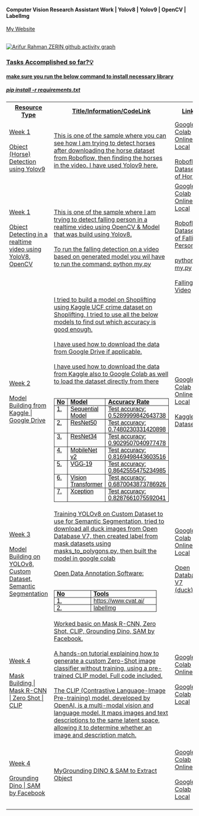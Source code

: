 #### Computer Vision Research Assistant Work | Yolov8 | Yolov9 | OpenCV | LabelImg 

<a href = "https://www.arzerin.com/">My Website<br><br>


![Arifur Rahman ZERIN github activity graph](https://github-readme-activity-graph.vercel.app/graph?username=arzerin&bg_color=FFFFFF&color=111F68&line=111F68)

<h3>Tasks Accomplished so far?💡</h3>

<h4>make sure you run the below command to install necessary library</h4>
<h5>pip install -r requirements.txt</h5>
<table width="100%">
    <tr>
        <th>Resource Type</th>
        <th width="60%">Title/Information/CodeLink</th>
        <th>Link</th>
    </tr>
    <tr>
        <td>Week 1 <br/><br/> Object (Horse) Detection using Yolov9</td>
        <td  width="60%">This is one of the sample where you can see how I am trying to detect horses after downloading the horse dataset from Roboflow, then finding the horses in the video. I have used Yolov9 here.</td>
        <td>
            Google Colab <a href="https://colab.research.google.com/drive/1OvNOCwxixmEqlUH4Q4O2Q04q6nQtt4Qp?usp=sharing">Online</a> | <a href="week1/yolov9_object(horse)_detection.ipynb">Local</a> <br/><br/>
            <a href="https://universe.roboflow.com/saban-ne0tf/horse-jehyp">Roboflow Dataset of Horse</a>    
        </td>
    </tr>

   <tr>
        <td>Week 1 <br/><br/> Object Detecting in a realtime video using YoloV8, OpenCV</td>
        <td  width="60%">
                This is one of the sample where I am trying to detect falling person in a realtime video using OpenCV & Model that was build using Yolov8. <br/><br/>
                To run the falling detection on a video based on generated model you wil have to run the command: python my.py
        </td>
        <td>
            Google Colab <a href="https://colab.research.google.com/drive/1T0iTyWsMz6o_43sQhm3EvqVykpELRUDJ?usp=sharing"> Online </a> | <a href="week1/yolov8_person_fall_detection.ipynb"> Local </a> <br/><br/>
            <a href="https://universe.roboflow.com/roboflow-universe-projects/fall-detection-ca3o8">Roboflow Dataset of Falling Person </a>    <br/><br/>
            <a href="week1/my.py">python my.py</a><br/><br/>
            <a href="week1/fall.mp4">Falling Video</a>
        </td>
    </tr>
    <tr>
        <td>Week 2 <br/><br/> Model Building from Kaggle | Google Drive</td>
        <td  width="60%">
            I tried to build a model on Shoplifting using Kaggle UCF crime dataset on Shoplifting, I tried to use all the below models to find out which accuracy is good enough. <br/> <br/>
            I have used how to download the data from Google Drive if applicable. <br/> <br/>
            I have used how to download the data from Kaggle also to Google Colab as well to load the dataset directly from there <br/> <br/>
            <table style="border-collapse:collapse; border-spacing:0px; box-sizing:border-box"><tbody><tr><td style="border-width:1pt; border-style:solid; border-color:initial; padding:0in 5.4pt; vertical-align:top; width:62.75pt"><div style="margin:0in; font-family:Aptos,Aptos_EmbeddedFont,Aptos_MSFontService,Calibri,Helvetica,sans-serif; font-size:12pt; color:rgb(0,0,0)"><b>No</b></div></td><td style="border-top:1pt solid; border-right:1pt solid; border-bottom:1pt solid; padding:0in 5.4pt; vertical-align:top; width:121.5pt"><div style="margin:0in; font-family:Aptos,Aptos_EmbeddedFont,Aptos_MSFontService,Calibri,Helvetica,sans-serif; font-size:12pt; color:rgb(0,0,0)"><b>Model</b></div></td><td style="border-top:1pt solid; border-right:1pt solid; border-bottom:1pt solid; padding:0in 5.4pt; vertical-align:top; width:230.6pt"><div style="margin:0in; font-family:Aptos,Aptos_EmbeddedFont,Aptos_MSFontService,Calibri,Helvetica,sans-serif; font-size:12pt; color:rgb(0,0,0)"><b>Accuracy Rate</b></div></td></tr><tr><td style="border-right:1pt solid; border-bottom:1pt solid; border-left:1pt solid; padding:0in 5.4pt; vertical-align:top; width:62.75pt"><div style="margin:0in; font-family:Aptos,Aptos_EmbeddedFont,Aptos_MSFontService,Calibri,Helvetica,sans-serif; font-size:12pt; color:rgb(0,0,0)">1.</div></td><td style="border-right:1pt solid; border-bottom:1pt solid; padding:0in 5.4pt; vertical-align:top; width:121.5pt"><div style="margin:0in; font-family:Aptos,Aptos_EmbeddedFont,Aptos_MSFontService,Calibri,Helvetica,sans-serif; font-size:12pt; color:rgb(0,0,0)">Sequential Model</div></td><td style="border-right:1pt solid; border-bottom:1pt solid; padding:0in 5.4pt; vertical-align:top; width:230.6pt"><div style="margin:0in; font-family:Aptos,Aptos_EmbeddedFont,Aptos_MSFontService,Calibri,Helvetica,sans-serif; font-size:12pt; color:rgb(0,0,0)">Test accuracy: 0.5289999842643738</div></td></tr><tr><td style="border-right:1pt solid; border-bottom:1pt solid; border-left:1pt solid; padding:0in 5.4pt; vertical-align:top; width:62.75pt"><div style="margin:0in; font-family:Aptos,Aptos_EmbeddedFont,Aptos_MSFontService,Calibri,Helvetica,sans-serif; font-size:12pt; color:rgb(0,0,0)">2.</div></td><td style="border-right:1pt solid; border-bottom:1pt solid; padding:0in 5.4pt; vertical-align:top; width:121.5pt"><div style="margin:0in; font-family:Aptos,Aptos_EmbeddedFont,Aptos_MSFontService,Calibri,Helvetica,sans-serif; font-size:12pt; color:rgb(0,0,0)">ResNet50</div></td><td style="border-right:1pt solid; border-bottom:1pt solid; padding:0in 5.4pt; vertical-align:top; width:230.6pt"><div style="margin:0in; font-family:Aptos,Aptos_EmbeddedFont,Aptos_MSFontService,Calibri,Helvetica,sans-serif; font-size:12pt; color:rgb(0,0,0)">Test accuracy: 0.7480230331420898</div></td></tr><tr><td style="border-right:1pt solid; border-bottom:1pt solid; border-left:1pt solid; padding:0in 5.4pt; vertical-align:top; width:62.75pt"><div style="margin:0in; font-family:Aptos,Aptos_EmbeddedFont,Aptos_MSFontService,Calibri,Helvetica,sans-serif; font-size:12pt; color:rgb(0,0,0)">3.</div></td><td style="border-right:1pt solid; border-bottom:1pt solid; padding:0in 5.4pt; vertical-align:top; width:121.5pt"><div style="margin:0in; font-family:Aptos,Aptos_EmbeddedFont,Aptos_MSFontService,Calibri,Helvetica,sans-serif; font-size:12pt; color:rgb(0,0,0)">ResNet34</div></td><td style="border-right:1pt solid; border-bottom:1pt solid; padding:0in 5.4pt; vertical-align:top; width:230.6pt"><div style="margin:0in; font-family:Aptos,Aptos_EmbeddedFont,Aptos_MSFontService,Calibri,Helvetica,sans-serif; font-size:12pt; color:rgb(0,0,0)">Test accuracy: 0.9029507040977478</div></td></tr><tr><td style="border-right:1pt solid; border-bottom:1pt solid; border-left:1pt solid; padding:0in 5.4pt; vertical-align:top; width:62.75pt"><div style="margin:0in; font-family:Aptos,Aptos_EmbeddedFont,Aptos_MSFontService,Calibri,Helvetica,sans-serif; font-size:12pt; color:rgb(0,0,0)">4.</div></td><td style="border-right:1pt solid; border-bottom:1pt solid; padding:0in 5.4pt; vertical-align:top; width:121.5pt"><div style="margin:0in; font-family:Aptos,Aptos_EmbeddedFont,Aptos_MSFontService,Calibri,Helvetica,sans-serif; font-size:12pt; color:rgb(0,0,0)">MobileNet v2</div></td><td style="border-right:1pt solid; border-bottom:1pt solid; padding:0in 5.4pt; vertical-align:top; width:230.6pt"><div style="margin:0in; font-family:Aptos,Aptos_EmbeddedFont,Aptos_MSFontService,Calibri,Helvetica,sans-serif; font-size:12pt; color:rgb(0,0,0)">Test accuracy: 0.8169498443603516</div></td></tr><tr><td style="border-right:1pt solid; border-bottom:1pt solid; border-left:1pt solid; padding:0in 5.4pt; vertical-align:top; width:62.75pt"><div style="margin:0in; font-family:Aptos,Aptos_EmbeddedFont,Aptos_MSFontService,Calibri,Helvetica,sans-serif; font-size:12pt; color:rgb(0,0,0)">5.</div></td><td style="border-right:1pt solid; border-bottom:1pt solid; padding:0in 5.4pt; vertical-align:top; width:121.5pt"><div style="margin:0in; font-family:Aptos,Aptos_EmbeddedFont,Aptos_MSFontService,Calibri,Helvetica,sans-serif; font-size:12pt; color:rgb(0,0,0)">VGG-19</div></td><td style="border-right:1pt solid; border-bottom:1pt solid; padding:0in 5.4pt; vertical-align:top; width:230.6pt"><div style="margin:0in; font-family:Aptos,Aptos_EmbeddedFont,Aptos_MSFontService,Calibri,Helvetica,sans-serif; font-size:12pt; color:rgb(0,0,0)">Test accuracy: 0.8642555475234985</div></td></tr><tr><td style="border-right:1pt solid; border-bottom:1pt solid; border-left:1pt solid; padding:0in 5.4pt; vertical-align:top; width:62.75pt"><div style="margin:0in; font-family:Aptos,Aptos_EmbeddedFont,Aptos_MSFontService,Calibri,Helvetica,sans-serif; font-size:12pt; color:rgb(0,0,0)">6.</div></td><td style="border-right:1pt solid; border-bottom:1pt solid; padding:0in 5.4pt; vertical-align:top; width:121.5pt"><div style="margin:0in; font-family:Aptos,Aptos_EmbeddedFont,Aptos_MSFontService,Calibri,Helvetica,sans-serif; font-size:12pt; color:rgb(0,0,0)">Vision Transformer</div></td><td style="border-right:1pt solid; border-bottom:1pt solid; padding:0in 5.4pt; vertical-align:top; width:230.6pt"><div style="margin:0in; font-family:Aptos,Aptos_EmbeddedFont,Aptos_MSFontService,Calibri,Helvetica,sans-serif; font-size:12pt; color:rgb(0,0,0)">Test accuracy: 0.6870043873786926</div></td></tr><tr><td style="border-right:1pt solid; border-bottom:1pt solid; border-left:1pt solid; padding:0in 5.4pt; vertical-align:top; width:62.75pt"><div style="margin:0in; font-family:Aptos,Aptos_EmbeddedFont,Aptos_MSFontService,Calibri,Helvetica,sans-serif; font-size:12pt; color:rgb(0,0,0)">7.</div></td><td style="border-right:1pt solid; border-bottom:1pt solid; padding:0in 5.4pt; vertical-align:top; width:121.5pt"><div style="margin:0in; font-family:Aptos,Aptos_EmbeddedFont,Aptos_MSFontService,Calibri,Helvetica,sans-serif; font-size:12pt; color:rgb(0,0,0)">Xception</div></td><td style="border-right:1pt solid; border-bottom:1pt solid; padding:0in 5.4pt; vertical-align:top; width:230.6pt"><div style="margin:0in; font-family:Aptos,Aptos_EmbeddedFont,Aptos_MSFontService,Calibri,Helvetica,sans-serif; font-size:12pt; color:rgb(0,0,0)">Test accuracy: 0.8287661075592041</div></td></tr></tbody></table>
        </td>
        <td>
            Google Colab <a href="https://colab.research.google.com/drive/1UmGxudtekoUtW5GMG2hoqPmG9KnE2kPz?usp=sharing">Online</a> |  <a href="week2/person_picking_up2.ipynb"> Local </a> <br/><br/>
            <a href="https://www.kaggle.com/datasets/odins0n/ucf-crime-dataset">Kaggle Dataset</a>    
        </td>
    </tr>
    <tr>
        <td>Week 3 <br/><br/> Model Building on YOLOv8, Custom Dataset, Semantic Segmentation</td>
        <td  width="60%">
                Training YOLOv8 on Custom Dataset to use for Semantic Segmentation, tried to download all duck images from Open Database V7, 
                then created label from mask datasets using <a href="week3/masks_to_polygons.py">masks_to_polygons.py</a>, then built the model in google colab <br/><br/>
            Open Data Annotation Software: <br/> <br/>
            <table style="border-collapse:collapse; border-spacing:0px; box-sizing:border-box"><tbody><tr><td style="border-width:1pt; border-style:solid; border-color:initial; padding:0in 5.4pt; vertical-align:top; width:62.75pt"><div style="margin:0in; font-family:Aptos,Aptos_EmbeddedFont,Aptos_MSFontService,Calibri,Helvetica,sans-serif; font-size:12pt; color:rgb(0,0,0)"><b>No</b></div></td><td style="border-top:1pt solid; border-right:1pt solid; border-bottom:1pt solid; padding:0in 5.4pt; vertical-align:top; width:121.5pt"><div style="margin:0in; font-family:Aptos,Aptos_EmbeddedFont,Aptos_MSFontService,Calibri,Helvetica,sans-serif; font-size:12pt; color:rgb(0,0,0)"><b>Tools</b></div></td></tr><tr><td style="border-right:1pt solid; border-bottom:1pt solid; border-left:1pt solid; padding:0in 5.4pt; vertical-align:top; width:62.75pt"><div style="margin:0in; font-family:Aptos,Aptos_EmbeddedFont,Aptos_MSFontService,Calibri,Helvetica,sans-serif; font-size:12pt; color:rgb(0,0,0)">1.</div></td><td style="border-right:1pt solid; border-bottom:1pt solid; padding:0in 5.4pt; vertical-align:top; width:121.5pt"><div style="margin:0in; font-family:Aptos,Aptos_EmbeddedFont,Aptos_MSFontService,Calibri,Helvetica,sans-serif; font-size:12pt; color:rgb(0,0,0)"><a href="https://www.cvat.ai/">https://www.cvat.ai/</a></div></td></tr><tr><td style="border-right:1pt solid; border-bottom:1pt solid; border-left:1pt solid; padding:0in 5.4pt; vertical-align:top; width:62.75pt"><div style="margin:0in; font-family:Aptos,Aptos_EmbeddedFont,Aptos_MSFontService,Calibri,Helvetica,sans-serif; font-size:12pt; color:rgb(0,0,0)">2.</div></td><td style="border-right:1pt solid; border-bottom:1pt solid; padding:0in 5.4pt; vertical-align:top; width:121.5pt"><div style="margin:0in; font-family:Aptos,Aptos_EmbeddedFont,Aptos_MSFontService,Calibri,Helvetica,sans-serif; font-size:12pt; color:rgb(0,0,0)"><a href="https://github.com/HumanSignal/labelImg">labelImg</a></div></td></tr></tr></tbody></table>
        </td>
        <td>
            Google Colab <a href="https://drive.google.com/file/d/1s6Y-_k_SrVg2h3vu_Y2FpTFsdmka_dNZ/view?usp=sharing">Online</a> | <a href="week3/Download_Data_Semantic_Segmentation_Open_Images_Dataset.ipynb"> Local </a> <br/><br/>
            <a href="https://storage.googleapis.com/openimages/web/index.html">Open Database V7 (duck)</a>    <br/><br/>
        </td>
    </tr>
    <tr>
        <td>Week 4 <br/><br/> Mask Building | Mask R-CNN | Zero Shot | CLIP</td>
        <td  width="60%">
            Worked basic on Mask R-CNN, Zero Shot, CLIP, Grounding Dino, SAM by Facebook.<br/> <br/>
            A hands-on tutorial explaining how to generate a custom Zero-Shot image classifier without training, using a pre-trained CLIP model. Full code included.<br/><br/>
            The CLIP (Contrastive Language-Image Pre-training) model, developed by OpenAI, is a multi-modal vision and language model. It maps images and text descriptions to the same latent space, allowing it to determine whether an image and description match.<br/><br/>
        </td>
        <td>
            <a href="https://colab.research.google.com/drive/1FnQXx6vtefS59mYi_TrEgc9NlvnfLoSR?usp=sharing">Google Colab  Online</a><br/><br/>  <a href="week4/ZeroShot_Clip.ipynb">Google Colab Local</a> <br/><br/>
        </td>
    </tr>
    <tr>
        <td>Week 4 <br/><br/> Grounding Dino | SAM by Facebook</td>
        <td  width="60%">
            MyGrounding DINO & SAM to Extract Object<br/><br/>
        </td>
        <td>
            <a href="https://colab.research.google.com/drive/1SrpPs9YkNWnt7vZFM0VPUYgTdW3KRyPf?usp=sharing">Google Colab Online</a><br/><br/>  <a href="week4/MyGrounding_DINO_&_SAM_to_Extract_Object.ipynb">Google Colab Local</a> <br/><br/>
        </td>
    </tr>
</table>
